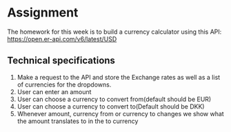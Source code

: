 # Assignment

The homework for this week is to build a currency calculator using this API: https://open.er-api.com/v6/latest/USD

## Technical specifications

1. Make a request to the API and store the Exchange rates as well as a list of currencies for the dropdowns.
2. User can enter an amount
3. User can choose a currency to convert from(default should be EUR)
4. User can choose a currency to convert to(Default should be DKK)
5. Whenever amount, currency from or currency to changes we show what the amount translates to in the to currency
